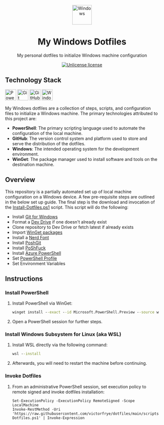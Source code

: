 <div align="center">
    <img src="https://raw.githubusercontent.com/victorfrye/victorfrye/main/images/windows.svg" alt="Windows" height="64" width="64" />
    <h1>My Windows Dotfiles</h1>
    <p>My personal dotfiles to initialize Windows machine configuration</p>
</div>

<div align="center">

[![Unlicense license](https://img.shields.io/badge/License-Unlicense-blue.svg)](/LICENSE)

</div>

## Technology Stack

<p align="left">
    <a href="https://learn.microsoft.com/en-us/powershell/"target="_blank" rel="noreferrer noopener" style="text-decoration: none;">
        <img src="https://raw.githubusercontent.com/victorfrye/victorfrye/main/images/powershell.svg" width="36" height="36" alt="PowerShell" />
    </a>
    <a href="https://git-scm.com/" target="_blank" rel="noreferrer noopener" style="text-decoration: none;">
        <img src="https://raw.githubusercontent.com/victorfrye/victorfrye/main/images/git.svg" width="36" height="36" alt="Git" />
    </a>
    <a href="https://github.com/victorfrye" target="_blank" rel="noreferrer noopener" style="text-decoration: none;">
        <img src="https://raw.githubusercontent.com/victorfrye/victorfrye/main/images/github.svg" width="36" height="36" alt="GitHub" />
    </a>
        <a href="https://www.microsoft.com/en-us/windows/" target="_blank" rel="noreferrer noopener" style="text-decoration: none;">
        <img src="https://raw.githubusercontent.com/victorfrye/victorfrye/main/images/windows.svg" width="36" height="36" alt="Windows" >
    </a>
</p>

My Windows dotfiles are a collection of steps, scripts, and configuration files to initialize a Windows machine. The primary technologies attributed to this project are:

- **PowerShell**: The primary scripting language used to automate the configuration of the local machine.
- **GitHub**: The version control system and platform used to store and serve the distribution of the dotfiles.
- **Windows**: The intended operating system for the development environment.
- **WinGet**: The package manager used to install software and tools on the destination machine.

## Overview

This repository is a partially automated set up of local machine configuration on a Windows device. A few pre-requisite steps are outlined in the below set up guide. The final step is the download and invocation of the [Install-Dotfiles.ps1](./scripts/Install-Dotfiles.ps1) script. This script will do the following:

- Install [Git for Windows](https://git-scm.com/)
- Format a [Dev Drive](https://learn.microsoft.com/en-us/windows/dev-drive/) if one doesn't already exist
- Clone repository to Dev Drive or fetch latest if already exists
- Import [WinGet packages](./files/Packages.json)
- Install a [Nerd Font](./files/Fonts)
- Install [PoshGit](https://github.com/dahlbyk/posh-git)
- Install [PoShFuck](https://github.com/mattparkes/PoShFuck)
- Install [Azure PowerShell](https://learn.microsoft.com/en-us/powershell/azure/install-azps-windows)
- Set [PowerShell Profile](./files/Profile.ps1)
- Set Environment Variables

## Instructions

### Install PowerShell

1. Install PowerShell via WinGet:

    ``` cmd
    winget install --exact --id Microsoft.PowerShell.Preview --source winget
    ```

2. Open a PowerShell session for further steps.

### Install Windows Subsystem for Linux (aka WSL)

1. Install WSL directly via the following command:

    ``` cmd
    wsl --install
    ```

2. Afterwards, you will need to restart the machine before continuing.

### Invoke Dotfiles

1. From an administrative PowerShell session, set execution policy to remote signed and invoke dotfiles installation:

    ``` pwsh
    Set-ExecutionPolicy -ExecutionPolicy RemoteSigned -Scope LocalMachine
    Invoke-RestMethod -Uri 'https://raw.githubusercontent.com/victorfrye/dotfiles/main/scripts/Install-Dotfiles.ps1' | Invoke-Expression
    ```
